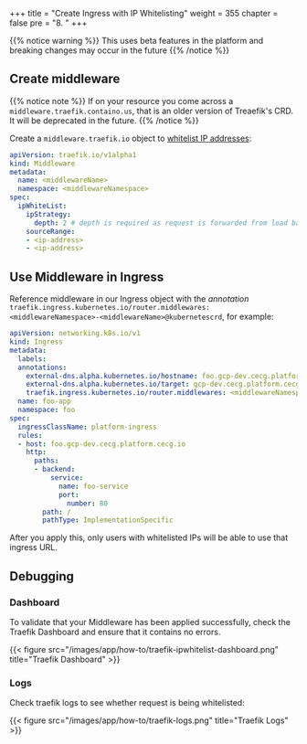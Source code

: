+++
title = "Create Ingress with IP Whitelisting"
weight = 355
chapter = false
pre = "8. "
+++

{{% notice warning %}}
This uses beta features in the platform and breaking changes may occur in the future
{{% /notice %}}

## Create middleware
{{% notice note %}}
If on your resource you come across a `middleware.traefik.containo.us`, that is an older version of Treaefik's CRD. It will be deprecated in the future.
{{% /notice %}}

Create a `middleware.traefik.io` object to [whitelist IP addresses](https://doc.traefik.io/traefik/middlewares/http/ipwhitelist/):

```yaml
apiVersion: traefik.io/v1alpha1
kind: Middleware
metadata:
  name: <middlewareName>
  namespace: <middlewareNamespace>
spec:
  ipWhiteList:
    ipStrategy:
      depth: 2 # depth is required as request is forwarded from load balancer. See https://doc.traefik.io/traefik/middlewares/http/ipwhitelist/#ipstrategydepth for more details
    sourceRange:
    - <ip-address>
    - <ip-address>
```

## Use Middleware in Ingress

Reference middleware in our Ingress object with the _annotation_ `traefik.ingress.kubernetes.io/router.middlewares: <middlewareNamespace>-<middlewareName>@kubernetescrd`, for example:

```yaml
apiVersion: networking.k8s.io/v1
kind: Ingress
metadata:
  labels:
  annotations:
    external-dns.alpha.kubernetes.io/hostname: foo.gcp-dev.cecg.platform.cecg.io # change this to point to your hostname
    external-dns.alpha.kubernetes.io/target: gcp-dev.cecg.platform.cecg.io # change this to point to your domain
    traefik.ingress.kubernetes.io/router.middlewares: <middlewareNamespace>-<middlewareName>@kubernetescrd
  name: foo-app
  namespace: foo
spec:
  ingressClassName: platform-ingress
  rules:
  - host: foo.gcp-dev.cecg.platform.cecg.io
    http:
      paths:
      - backend:
          service:
            name: foo-service
            port:
              number: 80
        path: /
        pathType: ImplementationSpecific
```

After you apply this, only users with whitelisted IPs will be able to use that ingress URL.

## Debugging

### Dashboard
To validate that your Middleware has been applied successfully, check the Traefik Dashboard and ensure that it contains no errors.

{{< figure src="/images/app/how-to/traefik-ipwhitelist-dashboard.png" title="Traefik Dashboard" >}}

### Logs
Check traefik logs to see whether request is being whitelisted:

{{< figure src="/images/app/how-to/traefik-logs.png" title="Traefik Logs" >}}
